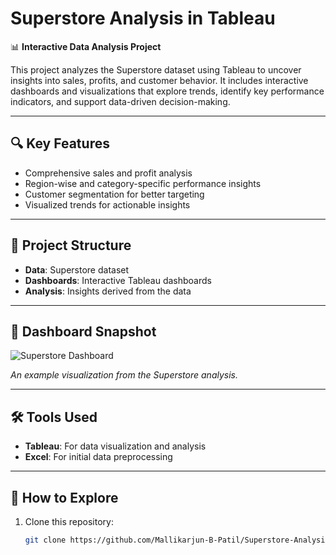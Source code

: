 # Superstore Analysis in Tableau

📊 **Interactive Data Analysis Project**

This project analyzes the Superstore dataset using Tableau to uncover insights into sales, profits, and customer behavior. It includes interactive dashboards and visualizations that explore trends, identify key performance indicators, and support data-driven decision-making.

---

## 🔍 Key Features
- Comprehensive sales and profit analysis
- Region-wise and category-specific performance insights
- Customer segmentation for better targeting
- Visualized trends for actionable insights

---

## 📂 Project Structure
- **Data**: Superstore dataset
- **Dashboards**: Interactive Tableau dashboards
- **Analysis**: Insights derived from the data

---

## 📸 Dashboard Snapshot
![Superstore Dashboard](Superstore_Analysis_overview.png)

*An example visualization from the Superstore analysis.*

---

## 🛠️ Tools Used
- **Tableau**: For data visualization and analysis
- **Excel**: For initial data preprocessing

---

## 🚀 How to Explore
1. Clone this repository:
   ```bash
   git clone https://github.com/Mallikarjun-B-Patil/Superstore-Analysis-using-Tableau.git
